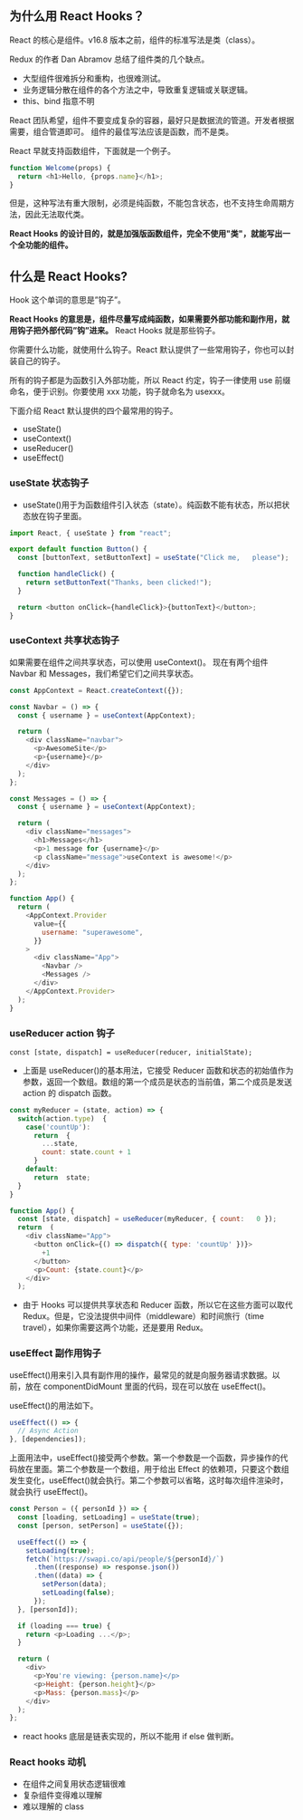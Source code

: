 ## 为什么用 React Hooks？

React 的核心是组件。v16.8 版本之前，组件的标准写法是类（class）。

Redux 的作者 Dan Abramov 总结了组件类的几个缺点。

- 大型组件很难拆分和重构，也很难测试。
- 业务逻辑分散在组件的各个方法之中，导致重复逻辑或关联逻辑。
- this、bind 指意不明

React 团队希望，组件不要变成复杂的容器，最好只是数据流的管道。开发者根据需要，组合管道即可。 组件的最佳写法应该是函数，而不是类。

React 早就支持函数组件，下面就是一个例子。

```js
function Welcome(props) {
  return <h1>Hello, {props.name}</h1>;
}
```

但是，这种写法有重大限制，必须是纯函数，不能包含状态，也不支持生命周期方法，因此无法取代类。

**React Hooks 的设计目的，就是加强版函数组件，完全不使用"类"，就能写出一个全功能的组件。**

## 什么是 React Hooks?

Hook 这个单词的意思是”钩子”。

**React Hooks 的意思是，组件尽量写成纯函数，如果需要外部功能和副作用，就用钩子把外部代码”钩”进来。** React Hooks 就是那些钩子。

你需要什么功能，就使用什么钩子。React 默认提供了一些常用钩子，你也可以封装自己的钩子。

所有的钩子都是为函数引入外部功能，所以 React 约定，钩子一律使用 use 前缀命名，便于识别。你要使用 xxx 功能，钩子就命名为 usexxx。

下面介绍 React 默认提供的四个最常用的钩子。

- useState()
- useContext()
- useReducer()
- useEffect()

### useState 状态钩子

- useState()用于为函数组件引入状态（state）。纯函数不能有状态，所以把状态放在钩子里面。

```js
import React, { useState } from "react";

export default function Button() {
  const [buttonText, setButtonText] = useState("Click me,   please");

  function handleClick() {
    return setButtonText("Thanks, been clicked!");
  }

  return <button onClick={handleClick}>{buttonText}</button>;
}
```

### useContext 共享状态钩子

如果需要在组件之间共享状态，可以使用 useContext()。
现在有两个组件 Navbar 和 Messages，我们希望它们之间共享状态。

```js
const AppContext = React.createContext({});

const Navbar = () => {
  const { username } = useContext(AppContext);

  return (
    <div className="navbar">
      <p>AwesomeSite</p>
      <p>{username}</p>
    </div>
  );
};

const Messages = () => {
  const { username } = useContext(AppContext);

  return (
    <div className="messages">
      <h1>Messages</h1>
      <p>1 message for {username}</p>
      <p className="message">useContext is awesome!</p>
    </div>
  );
};

function App() {
  return (
    <AppContext.Provider
      value={{
        username: "superawesome",
      }}
    >
      <div className="App">
        <Navbar />
        <Messages />
      </div>
    </AppContext.Provider>
  );
}
```

### useReducer action 钩子

`const [state, dispatch] = useReducer(reducer, initialState);`

- 上面是 useReducer()的基本用法，它接受 Reducer 函数和状态的初始值作为参数，返回一个数组。数组的第一个成员是状态的当前值，第二个成员是发送 action 的 dispatch 函数。

```js
const myReducer = (state, action) => {
  switch(action.type)  {
    case('countUp'):
      return  {
        ...state,
        count: state.count + 1
      }
    default:
      return  state;
  }
}

function App() {
  const [state, dispatch] = useReducer(myReducer, { count:   0 });
  return  (
    <div className="App">
      <button onClick={() => dispatch({ type: 'countUp' })}>
        +1
      </button>
      <p>Count: {state.count}</p>
    </div>
  );

```

- 由于 Hooks 可以提供共享状态和 Reducer 函数，所以它在这些方面可以取代 Redux。但是，它没法提供中间件（middleware）和时间旅行（time travel），如果你需要这两个功能，还是要用 Redux。

### useEffect 副作用钩子

useEffect()用来引入具有副作用的操作，最常见的就是向服务器请求数据。以前，放在 componentDidMount 里面的代码，现在可以放在 useEffect()。

useEffect()的用法如下。

```js
useEffect(() => {
  // Async Action
}, [dependencies]);
```

上面用法中，useEffect()接受两个参数。第一个参数是一个函数，异步操作的代码放在里面。第二个参数是一个数组，用于给出 Effect 的依赖项，只要这个数组发生变化，useEffect()就会执行。第二个参数可以省略，这时每次组件渲染时，就会执行 useEffect()。

```js
const Person = ({ personId }) => {
  const [loading, setLoading] = useState(true);
  const [person, setPerson] = useState({});

  useEffect(() => {
    setLoading(true);
    fetch(`https://swapi.co/api/people/${personId}/`)
      .then((response) => response.json())
      .then((data) => {
        setPerson(data);
        setLoading(false);
      });
  }, [personId]);

  if (loading === true) {
    return <p>Loading ...</p>;
  }

  return (
    <div>
      <p>You're viewing: {person.name}</p>
      <p>Height: {person.height}</p>
      <p>Mass: {person.mass}</p>
    </div>
  );
};
```

- react hooks 底层是链表实现的，所以不能用 if else 做判断。

### React hooks 动机

- 在组件之间复用状态逻辑很难
- 复杂组件变得难以理解
- 难以理解的 class
